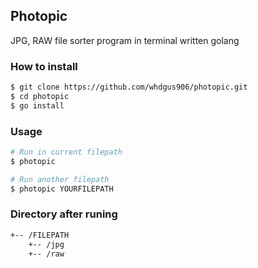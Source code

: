 ## Photopic

JPG, RAW file sorter program in terminal written golang



### How to install

```bash
$ git clone https://github.com/whdgus906/photopic.git
$ cd photopic
$ go install
```



### Usage

```bash
# Run in current filepath
$ photopic

# Run another filepath
$ photopic YOURFILEPATH
```



### Directory after runing

```bash
+-- /FILEPATH
    +-- /jpg
    +-- /raw
```